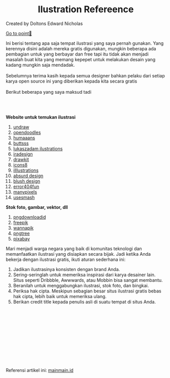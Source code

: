 <h1 align="center">Ilustration Refereence</h1>
<p>Created by Doltons Edward Nicholas</p>
<a href="#gotoPoint">Go to point🚀</a>
<p>
    Ini berisi tentang apa saja tempat ilustrasi yang saya pernah gunakan. Yang kerennya disini adalah mereka gratis digunakan, mungkin beberapa ada pembagian untuk yang berbayar dan free tapi itu tidak akan menjadi masalah buat kita yang memang kepepet untuk melakukan desain yang kadang mungkin saja mendadak. 
    <br>
    <br>
    Sebelumnya terima kasih kepada semua designer bahkan pelaku dari setiap karya open source ini yang diberikan kepada kita secara gratis
    <br>
    <br>
    Berikut beberapa yang saya maksud tadi
<p>
<br>
<br>


<p id="gotoPoint"></p>

**Website untuk temukan ilustrasi**

1. [undraw](https://undraw.co/)
2. [opendoodles](https://www.opendoodles.com/)
3. [humaaans](https://www.humaaans.com/)
4. [buttsss](https://www.buttsss.com/)
5. [lukaszadam ilustrations](https://lukaszadam.com/illustrations)
6. [iradesign](https://iradesign.io/)
7. [drawkit](https://www.drawkit.io/)
8. [icons8](https://icons8.com/illustrations)
9.  [illlustrations](https://illlustrations.co/)
10. [absurd design](https://absurd.design/)
11. [blush design](https://blush.design/)
12. [error404fun](https://error404.fun/)
13. [manypixels](https://www.wannapik.com/)
14. [usesmash](https://usesmash.com/)


**Stok foto, gambar, vektor, dll**

1. [pngdownloadid](https://www.pngdownload.id/)
2. [freepik](https://www.freepik.com/)
3. [wannapik](https://www.wannapik.com/)
4. [pngtree](https://pngtree.com/)
5. [pixabay](https://pixabay.com/)
   

Mari menjadi warga negara yang baik di komunitas teknologi dan memanfaatkan ilustrasi yang disiapkan secara bijak. Jadi ketika Anda bekerja dengan ilustrasi gratis, ikuti aturan sederhana ini:

1. Jadikan ilustrasinya konsisten dengan brand Anda.
2. Sering-seringlah untuk memeriksa inspirasi dari karya desainer lain. Situs seperti Dribbble, Awwwards, atau Mobbin bisa sangat membantu.
3. Beranilah untuk menggabungkan ilustrasi, stok foto, dan bingkai.
4. Periksa hak cipta. Meskipun sebagian besar situs ilustrasi gratis bebas hak cipta, lebih baik untuk memeriksa ulang.
5. Berikan credit title kepada penulis asli di suatu tempat di situs Anda.

<br>
<br>
<br>
<br>
<br>
<br>
<br>
<br>
<br>
<br>

Referensi artikel ini:
[mainmain.id](https://www.mainmain.id/r/8506/7-rekomendasi-website-penyedia-ilustrasi-kece-untuk-mempercantik-desain-kamu)
